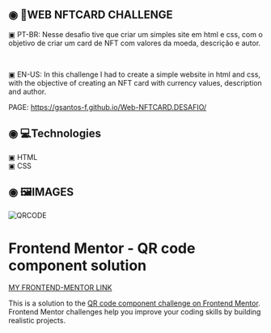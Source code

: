 ## ◉ 📑WEB NFTCARD CHALLENGE

<p> ▣ PT-BR: Nesse desafio tive que criar um simples site em html e css, com o objetivo de criar um card de NFT com valores da moeda, descrição e autor.</p></br>
<p> ▣ EN-US: In this challenge I had to create a simple website in html and css, with the objective of creating an NFT card with currency values, description and author.</p>

PAGE: https://gsantos-f.github.io/Web-NFTCARD.DESAFIO/

 ## ◉ 💻Technologies
 ▣ HTML</br>
 ▣ CSS
 
## ◉ 🖼️IMAGES

<img src="https://user-images.githubusercontent.com/101200460/158028992-7f4e6926-d081-4f4c-9bea-84435e15fc3a.png" alt="QRCODE">

# Frontend Mentor - QR code component solution

[MY FRONTEND-MENTOR LINK](https://www.frontendmentor.io/profile/Gsantos-f)

This is a solution to the [QR code component challenge on Frontend Mentor](https://www.frontendmentor.io/challenges/nft-preview-card-component-SbdUL_w0U/hub/nft-preview-card-component-kS_j8K1yC). Frontend Mentor challenges help you improve your coding skills by building realistic projects. 



